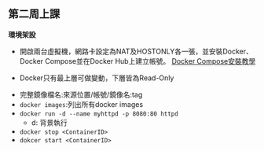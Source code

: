 ## 第二周上課

**環境架設**

- 開啟兩台虛擬機，網路卡設定為NAT及HOSTONLY各一張，並安裝Docker、Docker Compose並在Docker Hub上建立帳號。
[Docker Compose安裝教學]("https://docs.docker.com/compose/install/")

- Docker只有最上層可做變動，下層皆為Read-Only

* 完整鏡像檔名:來源位置/帳號/鏡像名:tag  
* `docker images`:列出所有docker images
* `docker run -d --name myhttpd -p 8080:80 httpd`
  * d: 背景執行
* `docker stop <ContainerID>`
* `dokcer start <ContainerID>`
